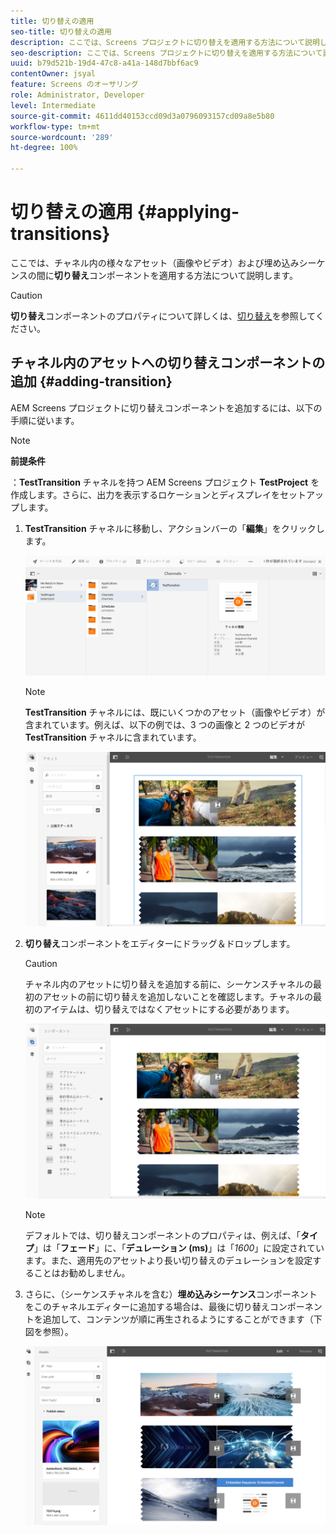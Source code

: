 ```yaml
---
title: 切り替えの適用
seo-title: 切り替えの適用
description: ここでは、Screens プロジェクトに切り替えを適用する方法について説明します。
seo-description: ここでは、Screens プロジェクトに切り替えを適用する方法について説明します。
uuid: b79d521b-19d4-47c8-a41a-148d7bbf6ac9
contentOwner: jsyal
feature: Screens のオーサリング
role: Administrator, Developer
level: Intermediate
source-git-commit: 4611dd40153ccd09d3a0796093157cd09a8e5b80
workflow-type: tm+mt
source-wordcount: '289'
ht-degree: 100%

---
```



# 切り替えの適用 {#applying-transitions}

ここでは、チャネル内の様々なアセット（画像やビデオ）および埋め込みシーケンスの間に&#x200B;**切り替え**&#x200B;コンポーネントを適用する方法について説明します。


>[!CAUTION]
>
>**切り替え**&#x200B;コンポーネントのプロパティについて詳しくは、[切り替え](adding-components-to-a-channel.md#transition)を参照してください。

## チャネル内のアセットへの切り替えコンポーネントの追加 {#adding-transition}

AEM Screens プロジェクトに切り替えコンポーネントを追加するには、以下の手順に従います。

>[!NOTE]
>
>**前提条件**
>
>：**TestTransition** チャネルを持つ AEM Screens プロジェクト **TestProject** を作成します。さらに、出力を表示するロケーションとディスプレイをセットアップします。

1. **TestTransition** チャネルに移動し、アクションバーの「**編集**」をクリックします。

   ![image1](assets/transitions1.png)

   >[!NOTE]
   >
   >**TestTransition** チャネルには、既にいくつかのアセット（画像やビデオ）が含まれています。例えば、以下の例では、3 つの画像と 2 つのビデオが **TestTransition** チャネルに含まれています。

   ![image2](assets/transitions2.png)


1. **切り替え**&#x200B;コンポーネントをエディターにドラッグ＆ドロップします。
   >[!CAUTION]
   >
   >チャネル内のアセットに切り替えを追加する前に、シーケンスチャネルの最初のアセットの前に切り替えを追加しないことを確認します。チャネルの最初のアイテムは、切り替えではなくアセットにする必要があります。

   ![image3](assets/transitions3.png)

   >[!NOTE]
   >
   >デフォルトでは、切り替えコンポーネントのプロパティは、例えば、「**タイプ**」は「**フェード**」に、「**デュレーション (ms)**」は「*1600*」に設定されています。また、適用先のアセットより長い切り替えのデュレーションを設定することはお勧めしません。

1. さらに、（シーケンスチャネルを含む）**埋め込みシーケンス**&#x200B;コンポーネントをこのチャネルエディターに追加する場合は、最後に切り替えコンポーネントを追加して、コンテンツが順に再生されるようにすることができます（下図を参照）。

   ![image3](assets/transitions5.png)


